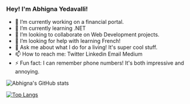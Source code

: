 ### Hey! I'm Abhigna Yedavalli! 

- 🔭 I’m currently working on a financial portal.
- 🌱 I’m currently learning .NET
- 👯 I’m looking to collaborate on Web Development projects.
- 🤔 I’m looking for help with learning French!
- 💬 Ask me about what I do for a living! It's super cool stuff.
- 📫 How to reach me: Twitter Linkedin Email Medium
- ⚡ Fun fact: I can remember phone numbers! It's both impressive and annoying.

![Abhigna's GitHub stats](https://github-readme-stats.vercel.app/api?username=AbhignaYedavalli&theme=radical&show_icons=true)

[![Top Langs](https://github-readme-stats.vercel.app/api/top-langs/?username=AbhignaYedavalli&layout=compact&theme=radical)](https://github.com/anuraghazra/github-readme-stats)
